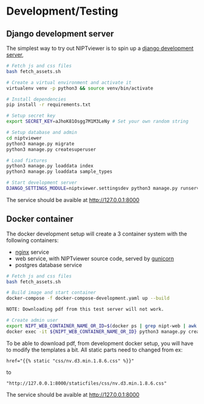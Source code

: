 # Development/Testing

## Django development server
The simplest way to try out NIPTviewer is to spin up a [django development server](https://docs.djangoproject.com/en/4.1/intro/tutorial01/#the-development-server),

```bash
# Fetch js and css files
bash fetch_assets.sh

# Create a virtual environment and activate it
virtualenv venv -p python3 && source venv/bin/activate

# Install dependencies
pip install -r requirements.txt

# Setup secret key
export SECRET_KEY=aJhoK81Osgg7M1M3LeNy # Set your own random string

# Setup database and admin
cd niptviewer
python3 manage.py migrate
python3 manage.py createsuperuser

# Load fixtures
python3 manage.py loaddata index
python3 manage.py loaddata sample_types

# Start development server
DJANGO_SETTINGS_MODULE=niptviewer.settingsdev python3 manage.py runserver

```

The service should be avaible at http://127.0.0.1:8000

## Docker container

The docker development setup will create a 3 container system with the following containers:

 - [nginx](https://www.nginx.com/) service
 - web service, with NIPTviewer source code, served by [gunicorn](https://gunicorn.org/)
 - postgres database service


```bash
# Fetch js and css files
bash fetch_assets.sh

# Build image and start container
docker-compose -f docker-compose-development.yaml up --build

NOTE: Downloading pdf from this test server will not work.

# Create admin user
export NIPT_WEB_CONTAINER_NAME_OR_ID=$(docker ps | grep nipt-web | awk '{print($1)}');
docker exec -it ${NIPT_WEB_CONTAINER_NAME_OR_ID} python3 manage.py createsuperuser;
```

To be able to download pdf, from development docker setup, you will have to modify the templates a bit. All static parts need to changed from ex: <br />
```
href="{{% static "css/nv.d3.min.1.8.6.css" %}}"
```  
to  
```
"http://127.0.0.1:8000/staticfiles/css/nv.d3.min.1.8.6.css"
```  

The service should be avaible at http://127.0.0.1:8000